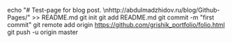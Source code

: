 echo "# Test-page for blog post. \nhttp://abdulmadzhidov.ru/blog/Github-Pages/" >> README.md
git init
git add README.md
git commit -m "first commit"
git remote add origin https://github.com/grishik_portfolio/folio.html
git push -u origin master
